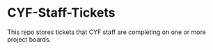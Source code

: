# CYF-Staff-Tickets

This repo stores tickets that CYF staff are completing on one or more project boards.
